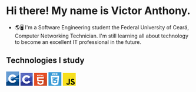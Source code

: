 
# Hi there! My name is Victor Anthony.
- 🌎🖥 I'm a Software Engineering student the Federal University of Ceará, Computer Networking Technician. I'm still learning all about technology to become an excellent IT professional in the future. 
 ## Technologies I study
 ![c++](https://github.com/ovictorpa/ovictorpa/blob/main/c%2B%2B_logo.png) ![c](https://github.com/ovictorpa/ovictorpa/blob/main/c%20logo.png) ![html](https://github.com/ovictorpa/ovictorpa/blob/main/1417589451_html-256.png) ![css](https://github.com/ovictorpa/ovictorpa/blob/main/logo-2582747_640-e1597771254582.png) ![js](https://github.com/ovictorpa/ovictorpa/blob/main/download.png)


